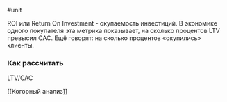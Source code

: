 #unit 

ROI или Return On Investment - окупаемость инвестиций. В экономике одного покупателя эта метрика показывает, на сколько процентов LTV превысил CAC. Ещё говорят: на сколько процентов «окупились» клиенты.

### Как рассчитать 

LTV/CAC 

[[Когорный анализ]]